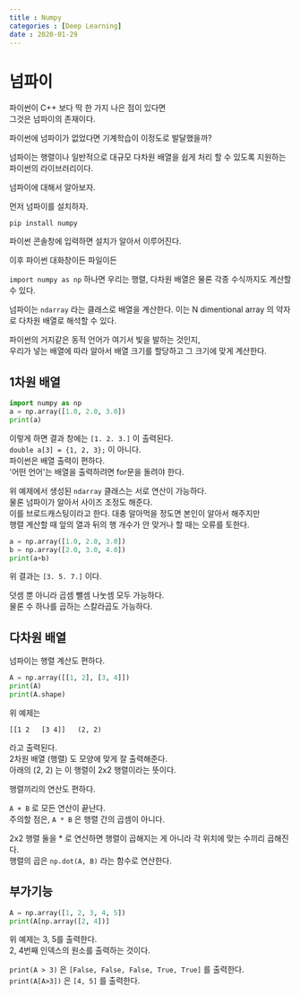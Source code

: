 ```yaml
---
title : Numpy
categories : [Deep Learning]
date : 2020-01-29
---
```


# 넘파이

파이썬이 C++ 보다 딱 한 가지 나은 점이 있다면  
그것은 넘파이의 존재이다.  

파이썬에 넘파이가 없었다면 기계학습이 이정도로 발달했을까?  

넘파이는 행렬이나 일반적으로 대규모 다차원 배열을 쉽게 처리 할 수 있도록 지원하는 파이썬의 라이브러리이다.  

넘파이에 대해서 알아보자.  

먼저 넘파이를 설치하자.  

`pip install numpy`  

파이썬 콘솔창에 입력하면 설치가 알아서 이루어진다.  

이후 파이썬 대화창이든 파일이든  

`import numpy as np` 하나면 우리는 행렬, 다차원 배열은 물론 각종 수식까지도 계산할 수 있다.  

넘파이는 `ndarray` 라는 클래스로 배열을 계산한다. 이는 N dimentional array 의 약자로 다차원 배열로 해석할 수 있다.  

파이썬의 거지같은 동적 언어가 여기서 빛을 발하는 것인지,  
우리가 넣는 배열에 따라 알아서 배열 크기를 할당하고 그 크기에 맞게 계산한다.  


## 1차원 배열

```python
import numpy as np
a = np.array([1.0, 2.0, 3.0])
print(a)
```

이렇게 하면 결과 창에는 `[1. 2. 3.]` 이 출력된다.  
`double a[3] = {1, 2, 3};` 이 아니다.  
파이썬은 배열 출력이 편하다.  
'어떤 언어'는 배열을 출력하려면 for문을 돌려야 한다.  

위 예제에서 생성된 `ndarray` 클래스는 서로 연산이 가능하다.  
물론 넘파이가 알아서 사이즈 조정도 해준다.  
이를 브로드캐스팅이라고 한다. 대충 알아먹을 정도면 본인이 알아서 해주지만  
행렬 계산할 때 앞의 열과 뒤의 행 개수가 안 맞거나 할 때는 오류를 토한다.  

```python
a = np.array([1.0, 2.0, 3.0])
b = np.array([2.0, 3.0, 4.0])
print(a+b)
```

위 결과는 `[3. 5. 7.]` 이다.  

덧셈 뿐 아니라 곱셈 뺄셈 나눗셈 모두 가능하다.  
물론 수 하나를 곱하는 스칼라곱도 가능하다.  


## 다차원 배열

넘파이는 행렬 계산도 편하다.  
```python
A = np.array([[1, 2], [3, 4]])
print(A)
print(A.shape)
```
위 예제는  

`[[1 2  
 [3 4]]  
 (2, 2)`  

라고 출력된다.  
2차원 배열 (행렬) 도 모양에 맞게 잘 출력해준다.  
아래의 (2, 2) 는 이 행렬이 2x2 행렬이라는 뜻이다.  

행렬끼리의 연산도 편하다.  

`A + B` 로 모든 연산이 끝난다.  
주의할 점은, `A * B` 은 행렬 간의 곱셈이 아니다.  

2x2 행렬 둘을 * 로 연산하면 행렬이 곱해지는 게 아니라 각 위치에 맞는 수끼리 곱해진다.  
행렬의 곱은 `np.dot(A, B)` 라는 함수로 연산한다.  


## 부가기능

```python
A = np.array([1, 2, 3, 4, 5])
print(A[np.array([2, 4])]
```
위 예제는 3, 5를 출력한다.  
2, 4번째 인덱스의 원소를 출력하는 것이다.   

`print(A > 3)` 은 `[False, False, False, True, True]` 를 출력한다.  
`print(A[A>3])` 은 `[4, 5]` 를 출력한다.  


